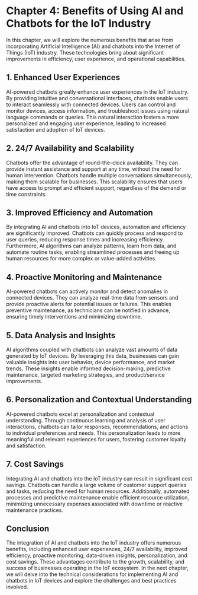 Chapter 4: Benefits of Using AI and Chatbots for the IoT Industry
=================================================================

In this chapter, we will explore the numerous benefits that arise from incorporating Artificial Intelligence (AI) and chatbots into the Internet of Things (IoT) industry. These technologies bring about significant improvements in efficiency, user experience, and operational capabilities.

**1. Enhanced User Experiences**
--------------------------------

AI-powered chatbots greatly enhance user experiences in the IoT industry. By providing intuitive and conversational interfaces, chatbots enable users to interact seamlessly with connected devices. Users can control and monitor devices, access information, and troubleshoot issues using natural language commands or queries. This natural interaction fosters a more personalized and engaging user experience, leading to increased satisfaction and adoption of IoT devices.

**2. 24/7 Availability and Scalability**
----------------------------------------

Chatbots offer the advantage of round-the-clock availability. They can provide instant assistance and support at any time, without the need for human intervention. Chatbots handle multiple conversations simultaneously, making them scalable for businesses. This scalability ensures that users have access to prompt and efficient support, regardless of the demand or time constraints.

**3. Improved Efficiency and Automation**
-----------------------------------------

By integrating AI and chatbots into IoT devices, automation and efficiency are significantly improved. Chatbots can quickly process and respond to user queries, reducing response times and increasing efficiency. Furthermore, AI algorithms can analyze patterns, learn from data, and automate routine tasks, enabling streamlined processes and freeing up human resources for more complex or value-added activities.

**4. Proactive Monitoring and Maintenance**
-------------------------------------------

AI-powered chatbots can actively monitor and detect anomalies in connected devices. They can analyze real-time data from sensors and provide proactive alerts for potential issues or failures. This enables preventive maintenance, as technicians can be notified in advance, ensuring timely interventions and minimizing downtime.

**5. Data Analysis and Insights**
---------------------------------

AI algorithms coupled with chatbots can analyze vast amounts of data generated by IoT devices. By leveraging this data, businesses can gain valuable insights into user behavior, device performance, and market trends. These insights enable informed decision-making, predictive maintenance, targeted marketing strategies, and product/service improvements.

**6. Personalization and Contextual Understanding**
---------------------------------------------------

AI-powered chatbots excel at personalization and contextual understanding. Through continuous learning and analysis of user interactions, chatbots can tailor responses, recommendations, and actions to individual preferences and needs. This personalization leads to more meaningful and relevant experiences for users, fostering customer loyalty and satisfaction.

**7. Cost Savings**
-------------------

Integrating AI and chatbots into the IoT industry can result in significant cost savings. Chatbots can handle a large volume of customer support queries and tasks, reducing the need for human resources. Additionally, automated processes and predictive maintenance enable efficient resource utilization, minimizing unnecessary expenses associated with downtime or reactive maintenance practices.

**Conclusion**
--------------

The integration of AI and chatbots into the IoT industry offers numerous benefits, including enhanced user experiences, 24/7 availability, improved efficiency, proactive monitoring, data-driven insights, personalization, and cost savings. These advantages contribute to the growth, scalability, and success of businesses operating in the IoT ecosystem. In the next chapter, we will delve into the technical considerations for implementing AI and chatbots in IoT devices and explore the challenges and best practices involved.
